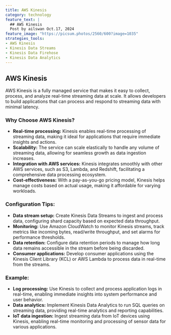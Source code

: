 ```yaml
---
title: AWS Kinesis
category: technology
feature_text: |
  ## AWS Kinesis
  Post by ailswan Oct.17, 2024
feature_image: "https://picsum.photos/2560/600?image=1035"
strategies_tools:
- AWS Kinesis
- Kinesis Data Streams
- Kinesis Data Firehose
- Kinesis Data Analytics
---
```

## AWS Kinesis
AWS Kinesis is a fully managed service that makes it easy to collect, process, and analyze real-time streaming data at scale. It allows developers to build applications that can process and respond to streaming data with minimal latency.

### Why Choose AWS Kinesis?
- **Real-time processing:** Kinesis enables real-time processing of streaming data, making it ideal for applications that require immediate insights and actions.
- **Scalability:** The service can scale elastically to handle any volume of streaming data, allowing for seamless growth as data ingestion increases.
- **Integration with AWS services:** Kinesis integrates smoothly with other AWS services, such as S3, Lambda, and Redshift, facilitating a comprehensive data processing ecosystem.
- **Cost-effectiveness:** With a pay-as-you-go pricing model, Kinesis helps manage costs based on actual usage, making it affordable for varying workloads.

### Configuration Tips:
- **Data stream setup:** Create Kinesis Data Streams to ingest and process data, configuring shard capacity based on expected data throughput.
- **Monitoring:** Use Amazon CloudWatch to monitor Kinesis streams, track metrics like incoming bytes, read/write throughput, and set alarms for performance thresholds.
- **Data retention:** Configure data retention periods to manage how long data remains accessible in the stream before being discarded.
- **Consumer applications:** Develop consumer applications using the Kinesis Client Library (KCL) or AWS Lambda to process data in real-time from the streams.

### Example:
- **Log processing:** Use Kinesis to collect and process application logs in real-time, enabling immediate insights into system performance and user behavior.
- **Data analytics:** Implement Kinesis Data Analytics to run SQL queries on streaming data, providing real-time analytics and reporting capabilities.
- **IoT data ingestion:** Ingest streaming data from IoT devices using Kinesis, enabling real-time monitoring and processing of sensor data for various applications.

